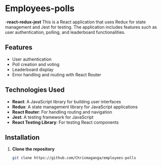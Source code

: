# Employees-polls

-**react-redux-jest**
This is a React application that uses Redux for state management and Jest for testing. The application includes features such as user authentication, polling, and leaderboard functionalities.

## Features

- User authentication
- Poll creation and voting
- Leaderboard display
- Error handling and routing with React Router

## Technologies Used

- **React**: A JavaScript library for building user interfaces
- **Redux**: A state management library for JavaScript applications
- **React Router**: For handling routing and navigation
- **Jest**: A testing framework for JavaScript
- **React Testing Library**: For testing React components

## Installation

1. **Clone the repository**

   ```bash
   git clone https://github.com/Chrismaganga/employees-polls
